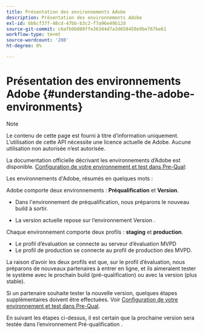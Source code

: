 ```yaml
---
title: Présentation des environnements Adobe
description: Présentation des environnements Adobe
exl-id: bb6cf37f-48cd-47bb-b3c2-f7a96e49b12d
source-git-commit: c6afb9b080ffe36344d7a3d658450e9be767be61
workflow-type: tm+mt
source-wordcount: '208'
ht-degree: 0%

---
```


# Présentation des environnements Adobe {#understanding-the-adobe-environments}

>[!NOTE]
>
>Le contenu de cette page est fourni à titre d’information uniquement. L’utilisation de cette API nécessite une licence actuelle de Adobe. Aucune utilisation non autorisée n’est autorisée.

La documentation officielle décrivant les environnements d’Adobe est disponible. [Configuration de votre environnement et test dans Pre-Qual](/help/authentication/setting-up-your-environment-and-testing-in-prequal.md):

Les environnements d&#39;Adobe, résumés en quelques mots :

Adobe comporte deux environnements : **Préqualification** et **Version**.

* Dans l&#39;environnement de préqualification, nous préparons le nouveau build à sortir.

* La version actuelle repose sur l’environnement Version .

Chaque environnement comporte deux profils : **staging** et **production**.

* Le profil d’évaluation se connecte au serveur d’évaluation MVPD
* Le profil de production se connecte au profil de production des MVPD.

La raison d’avoir les deux profils est que, sur le profil d’évaluation, nous préparons de nouveaux partenaires à entrer en ligne, et ils aimeraient tester le système avec le prochain build (pré-qualification) ou avec la version (plus stable).

Si un partenaire souhaite tester la nouvelle version, quelques étapes supplémentaires doivent être effectuées. Voir [Configuration de votre environnement et test dans Pre-Qual](/help/authentication/setting-up-your-environment-and-testing-in-prequal.md).

En suivant les étapes ci-dessus, il est certain que la prochaine version sera testée dans l’environnement Pré-qualification .

